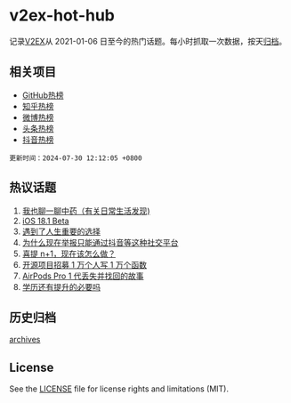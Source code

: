 # v2ex-hot-hub

 记录[V2EX](https://www.v2ex.com/)从 2021-01-06 日至今的热门话题。每小时抓取一次数据，按天[归档](archives)。
 
 ## 相关项目

- [GitHub热榜](https://github.com/lonnyzhang423/github-hot-hub)
- [知乎热榜](https://github.com/lonnyzhang423/zhihu-hot-hub)
- [微博热榜](https://github.com/lonnyzhang423/weibo-hot-hub)
- [头条热榜](https://github.com/lonnyzhang423/toutiao-hot-hub)
- [抖音热榜](https://github.com/lonnyzhang423/douyin-hot-hub)


 `更新时间：2024-07-30 12:12:05 +0800`

## 热议话题

1. [我也聊一聊中药（有关日常生活发现)](https://www.v2ex.com/t/1060995)
1. [iOS 18.1 Beta](https://www.v2ex.com/t/1061034)
1. [遇到了人生重要的选择](https://www.v2ex.com/t/1060913)
1. [为什么现在举报只能通过抖音等这种社交平台](https://www.v2ex.com/t/1061028)
1. [喜提 n+1，现在该怎么做？](https://www.v2ex.com/t/1060989)
1. [开源项目招募 1 万个人写 1 万个函数](https://www.v2ex.com/t/1061102)
1. [AirPods Pro 1 代丢失并找回的故事](https://www.v2ex.com/t/1060922)
1. [学历还有提升的必要吗](https://www.v2ex.com/t/1061045)

## 历史归档

[archives](archives)

## License

See the [LICENSE](LICENSE) file for license rights and limitations (MIT).

